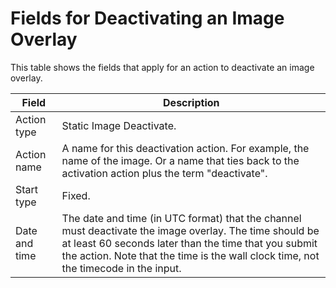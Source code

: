 # Fields for Deactivating an Image Overlay<a name="schedule-fields-for-deactivate-image"></a>

This table shows the fields that apply for an action to deactivate an image overlay\. 


| Field | Description | 
| --- | --- | 
| Action type | Static Image Deactivate\.  | 
| Action name | A name for this deactivation action\. For example, the name of the image\. Or a name that ties back to the activation action plus the term "deactivate"\. | 
| Start type  | Fixed\. | 
| Date and time |  The date and time \(in UTC format\) that the channel must deactivate the image overlay\. The time should be at least 60 seconds later than the time that you submit the action\.  Note that the time is the wall clock time, not the timecode in the input\.  | 